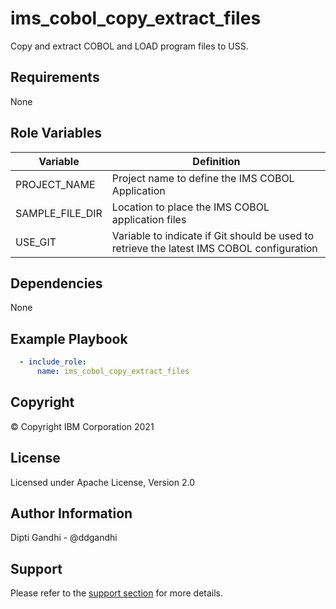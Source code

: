 ims_cobol_copy_extract_files
=========

Copy and extract COBOL and LOAD program files to USS.

Requirements
------------

None

Role Variables
--------------

| Variable                   | Definition                                                                                                                                                          |
|----------------------------|---------------------------------------------------------------------------------------------------------------------------------------------------------------------|
| PROJECT_NAME               | Project name to define the IMS COBOL Application                                                                                                        |
| SAMPLE_FILE_DIR            | Location to place the IMS COBOL application files                                                                                                               |
| USE_GIT                    | Variable to indicate if Git should be used to retrieve the latest IMS COBOL configuration                                                                                                       |

Dependencies
------------

None

Example Playbook
----------------

```yaml
  - include_role:
      name: ims_cobol_copy_extract_files
```

Copyright
---------

© Copyright IBM Corporation 2021

License
-------

Licensed under Apache License, Version 2.0

Author Information
------------------

Dipti Gandhi - @ddgandhi

Support
-------

Please refer to the [support section](https://github.com/IBM/z_ansible_collections_samples/blob/master/README.md#support) for more details.
